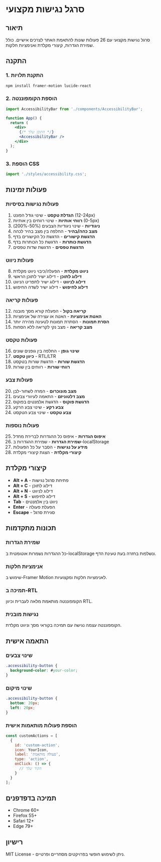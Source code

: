 # סרגל נגישות מקצועי

## תיאור
סרגל נגישות מקצועי עם 26 פעולות שונות להתאמת האתר לצרכים אישיים. כולל שמירת הגדרות, קיצורי מקלדת ואנימציות חלקות.

## התקנה

### 1. התקנת תלויות
```bash
npm install framer-motion lucide-react
```

### 2. הוספת הקומפוננטה
```jsx
import AccessibilityBar from './components/AccessibilityBar';

function App() {
  return (
    <div>
      {/* התוכן שלך */}
      <AccessibilityBar />
    </div>
  );
}
```

### 3. הוספת CSS
```jsx
import './styles/accessibility.css';
```

## פעולות זמינות

### פעולות נגישות בסיסיות
1. **הגדלת טקסט** - שינוי גודל הפונט (12-24px)
2. **רווחי אותיות** - שינוי רווחים בין אותיות (0-5px)
3. **ניגודיות** - שינוי ניגודיות הצבעים (50%-200%)
4. **מצב כהה/בהיר** - החלפה בין מצב בהיר לכהה
5. **הדגשת קישורים** - הדגשת כל הקישורים בדף
6. **הדגשת כותרות** - הדגשת כל הכותרות בדף
7. **הדגשת טפסים** - הדגשת שדות טפסים

### פעולות ניווט
8. **ניווט מקלדת** - הפעלה/כיבוי ניווט מקלדת
9. **דילוג לתוכן** - דילוג ישיר לתוכן הראשי
10. **דילוג לניווט** - דילוג ישיר לתפריט הניווט
11. **דילוג לחיפוש** - דילוג ישיר לשדה החיפוש

### פעולות קריאה
12. **קריאה בקול** - הפעלת קורא מסך מובנה
13. **האטת אנימציות** - האטה או עצירה של אנימציות
14. **הסרת תמונות** - הסתרת תמונות לטעינה מהירה יותר
15. **מצב קריאה** - מצב נקי לקריאה ללא הסחות

### פעולות טקסט
16. **שינוי גופן** - החלפה בין גופנים שונים
17. **כיוון טקסט** - RTL/LTR
18. **הדגשת שורות** - הדגשת שורות בטקסט
19. **רווחי שורות** - רווחים בין שורות

### פעולות צבע
20. **מצב מונוכרום** - המרה לשחור-לבן
21. **מצב דלטוניזם** - התאמה לעיוורי צבעים
22. **הדגשת פוקוס** - הדגשת אלמנטים בפוקוס
23. **צבע רקע** - שינוי צבע הרקע
24. **צבע טקסט** - שינוי צבע הטקסט

### פעולות נוספות
25. **איפוס הגדרות** - איפוס כל ההגדרות לברירת מחדל
26. **שמירת הגדרות** - שמירת ההגדרות ב-localStorage
27. **מידע על נגישות** - הסבר על כל הפעולות
28. **קיצורי מקלדת** - הצגת קיצורי מקלדת

## קיצורי מקלדת

- **Alt + A** - פתיחת סרגל נגישות
- **Alt + C** - דילוג לתוכן
- **Alt + N** - דילוג לניווט
- **Alt + S** - דילוג לחיפוש
- **Tab** - ניווט בין אלמנטים
- **Enter** - הפעלת פעולה
- **Escape** - סגירת סרגל

## תכונות מתקדמות

### שמירת הגדרות
כל ההגדרות נשמרות אוטומטית ב-localStorage ונשלפות בחזרה בעת טעינת הדף.

### אנימציות חלקות
שימוש ב-Framer Motion לאנימציות חלקות ומקצועיות.

### תמיכה ב-RTL
הקומפוננטה מותאמת מלאה לעברית וכיוון RTL.

### נגישות מובנית
הקומפוננטה עצמה נגישה עם תמיכה בקוראי מסך וניווט מקלדת.

## התאמה אישית

### שינוי צבעים
```css
.accessibility-button {
  background-color: #your-color;
}
```

### שינוי מיקום
```css
.accessibility-button {
  bottom: 20px;
  left: 20px;
}
```

### הוספת פעולות מותאמות אישית
```jsx
const customActions = [
  {
    id: 'custom-action',
    icon: YourIcon,
    label: 'פעולה מותאמת',
    type: 'action',
    onClick: () => {
      // הקוד שלך
    }
  }
];
```

## תמיכה בדפדפנים

- Chrome 60+
- Firefox 55+
- Safari 12+
- Edge 79+

## רישיון

MIT License - ניתן לשימוש חופשי בפרויקטים מסחריים ופרטיים.
